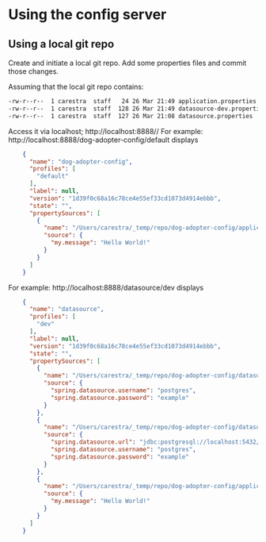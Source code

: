 # Using the config server

## Using a local git repo
Create and initiate a local git repo.
Add some properties files and commit those changes.

Assuming that the local git repo contains:
```bash
-rw-r--r--  1 carestra  staff   24 26 Mar 21:49 application.properties
-rw-r--r--  1 carestra  staff  128 26 Mar 21:49 datasource-dev.properties
-rw-r--r--  1 carestra  staff  127 26 Mar 21:08 datasource.properties
```

Access it via localhost; http://localhost:8888/<service-name>/<profile>
For example: http://localhost:8888/dog-adopter-config/default
displays
```json
    {
      "name": "dog-adopter-config",
      "profiles": [
        "default"
      ],
      "label": null,
      "version": "1d39f0c68a16c78ce4e55ef33cd1073d4914ebbb",
      "state": "",
      "propertySources": [
        {
          "name": "/Users/carestra/_temp/repo/dog-adopter-config/application.properties",
          "source": {
            "my.message": "Hello World!"
          }
        }
      ]
    }
```
For example: http://localhost:8888/datasource/dev
displays
```json
    {
      "name": "datasource",
      "profiles": [
        "dev"
      ],
      "label": null,
      "version": "1d39f0c68a16c78ce4e55ef33cd1073d4914ebbb",
      "state": "",
      "propertySources": [
        {
          "name": "/Users/carestra/_temp/repo/dog-adopter-config/datasource-dev.properties",
          "source": {
            "spring.datasource.username": "postgres",
            "spring.datasource.password": "example"
          }
        },
        {
          "name": "/Users/carestra/_temp/repo/dog-adopter-config/datasource.properties",
          "source": {
            "spring.datasource.url": "jdbc:postgresql://localhost:5432/",
            "spring.datasource.username": "postgres",
            "spring.datasource.password": "example"
          }
        },
        {
          "name": "/Users/carestra/_temp/repo/dog-adopter-config/application.properties",
          "source": {
            "my.message": "Hello World!"
          }
        }
      ]
    }
```